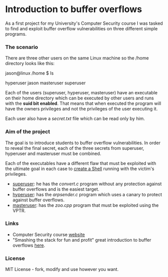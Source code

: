 # Introduction to buffer overflows
As a first project for my University's Computer Security course I was tasked to find and exploit buffer overflow vulnerabilities on three different simple programs.

### The scenario
There are three other users on the same Linux machine so the /home directory looks like this:

jason@linux /home $ ls

hyperuser jason masteruser superuser

Each of the users (superuser, hyperuser, masteruser) have an executable on their home directory which can be executed by other users and runs with the **suid bit enabled**. That means that when executed the program will have the owners privileges and not the privileges of the user executing it. 

Each user also have a *secret.txt* file which can be read only by him.


### Aim of the project
The goal is to introduce students to buffer overflow vulnerabilities. In order to reveal the final secret, each of the three secrets from superuser, hyperuser and masteruser must be combined.

Each of the executables have a different flaw that must be exploited with the ultimate goal in each case to [create a Shell](https://github.com/JasonPap/Buffer-Overflows/tree/master/shellcode) running with the victim's privileges.

* [superuser](https://github.com/JasonPap/Buffer-Overflows/tree/master/superuser): he has the *convert.c* program without any protection against buffer overflows and is the easiest target.
* [hyperuser](https://github.com/JasonPap/Buffer-Overflows/tree/master/hyperuser): has the *arpsender.c* program which uses a canary to protect against buffer overflows.
* [masteruser](https://github.com/JasonPap/Buffer-Overflows/tree/master/masteruser): has the *zoo.cpp* program that must be exploited using the VPTR.


### Links
* Computer Security course [website](http://crypto.di.uoa.gr/csec/Asphaleia_Ypologistikon_Systematon/YS13.html)
* "Smashing the stack for fun and profit" great introduction to buffer overflows [here](http://insecure.org/stf/smashstack.html).


### License
MIT License - fork, modify and use however you want.
